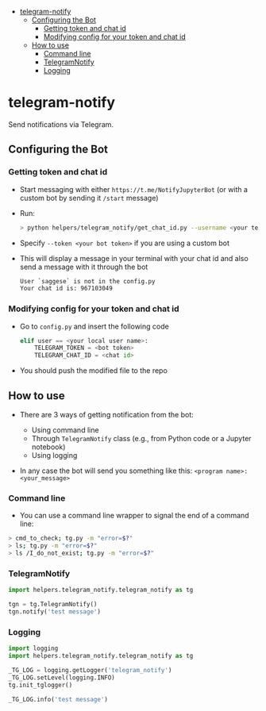 <!--ts-->
   * [telegram-notify](#telegram-notify)
      * [Configuring the Bot](#configuring-the-bot)
         * [Getting token and chat id](#getting-token-and-chat-id)
         * [Modifying config for your token and chat id](#modifying-config-for-your-token-and-chat-id)
      * [How to use](#how-to-use)
         * [Command line](#command-line)
         * [TelegramNotify](#telegramnotify)
         * [Logging](#logging)



<!--te-->

# telegram-notify

Send notifications via Telegram.

## Configuring the Bot

### Getting token and chat id

- Start messaging with either `https://t.me/NotifyJupyterBot` (or with a custom
  bot by sending it `/start` message)

- Run:
  ```bash
  > python helpers/telegram_notify/get_chat_id.py --username <your telegram username>
  ```
- Specify `--token <your bot token>` if you are using a custom bot

- This will display a message in your terminal with your chat id and also send a
  message with it through the bot
  ```bash
  User `saggese` is not in the config.py
  Your chat id is: 967103049
  ```

### Modifying config for your token and chat id

- Go to `config.py` and insert the following code
  ```python
  elif user == <your local user name>:
      TELEGRAM_TOKEN = <bot token>
      TELEGRAM_CHAT_ID = <chat id>
  ```
- You should push the modified file to the repo

## How to use

- There are 3 ways of getting notification from the bot:
  - Using command line
  - Through `TelegramNotify` class (e.g., from Python code or a Jupyter
    notebook)
  - Using logging

- In any case the bot will send you something like this:
  `<program name>: <your_message>`

### Command line

- You can use a command line wrapper to signal the end of a command line:

```bash
> cmd_to_check; tg.py -m "error=$?"
> ls; tg.py -m "error=$?"
> ls /I_do_not_exist; tg.py -m "error=$?"
```

### TelegramNotify

```python
import helpers.telegram_notify.telegram_notify as tg

tgn = tg.TelegramNotify()
tgn.notify('test message')
```

### Logging

```python
import logging
import helpers.telegram_notify.telegram_notify as tg

_TG_LOG = logging.getLogger('telegram_notify')
_TG_LOG.setLevel(logging.INFO)
tg.init_tglogger()

_TG_LOG.info('test message')
```
